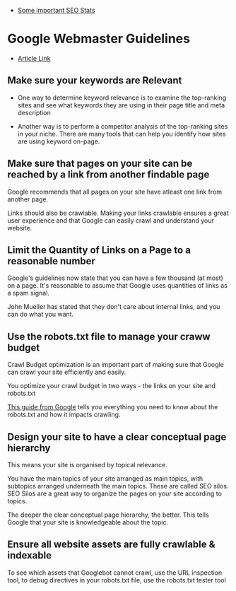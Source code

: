 - [Some important SEO Stats](https://www.searchenginejournal.com/seo-101/seo-statistics/)

# Google Webmaster Guidelines

- [Article Link](https://www.searchenginejournal.com/seo-101/webmaster-guidelines/)

## Make sure your keywords are Relevant

- One way to determine keyword relevance is to examine the top-ranking sites and see what keywords they are using in their page title and meta description

- Another way is to perform a competitor analysis of the top-ranking sites in your niche. There are many tools that can help you identify how sites are using keyword on-page.

## Make sure that pages on your site can be reached by a link from another findable page

Google recommends that all pages on your site have atleast one link from another page.

Links should also be crawlable. Making your links crawlable ensures a great user experience and that Google can easily crawl and understand your website.

## Limit the Quantity of Links on a Page to a reasonable number

Google's guidelines now state that you can have a few thousand (at most) on a page. It's reasonable to assume that Google uses quantities of links as a spam signal.

John Mueller has stated that they don't care about internal links, and you can do what you want.

## Use the robots.txt file to manage your craww budget

Crawl Budget optimization is an important part of making sure that Google can crawl your site efficiently and easily. 

You optimize your crawl budget in two ways - the links on your site and robots.txt

[This guide from Google](https://support.google.com/webmasters/answer/7424835) tells you everything you need to know about the robots.txt and how it impacts crawling.

## Design your site to have a clear conceptual page hierarchy

This means your site is organised by topical relevance.

You have the main topics of your site arranged as main topics, with subtopics arranged underneath the main topics. These are called SEO silos. SEO Silos are a great way to organize the pages on your site according to topics.

The deeper the clear conceptual page hierarchy, the better. This tells Google that your site is knowledgeable about the topic.

## Ensure all website assets are fully crawlable & indexable

To see which assets that Googlebot cannot crawl, use the URL inspection tool, to debug directives in your robots.txt file, use the robots.txt tester tool